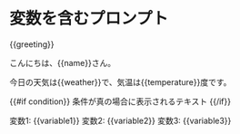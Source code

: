 # 変数を含むプロンプト

{{greeting}}

こんにちは、{{name}}さん。

今日の天気は{{weather}}で、気温は{{temperature}}度です。

{{#if condition}}
条件が真の場合に表示されるテキスト
{{/if}}

変数1: {{variable1}}
変数2: {{variable2}}
変数3: {{variable3}}
